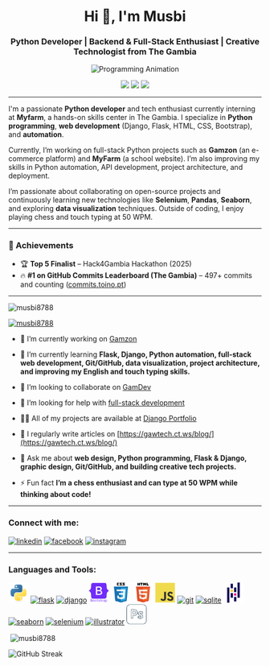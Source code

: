 <h1 align="center">Hi 👋, I'm Musbi</h1>
<h3 align="center">Python Developer | Backend & Full-Stack Enthusiast | Creative Technologist from The Gambia</h3>

<p align="center">
  <img src="https://media.giphy.com/media/v1.Y2lkPWVjZjA1ZTQ3Z3FsaWc3dHYzM3hlcGlyenBidDNzZ3o1cWN1YnRydjZnY2VkeDY0ciZlcD12MV9naWZzX3NlYXJjaCZjdD1n/h408T6Y5GfmXBKW62l/giphy.gif" alt="Programming Animation" width="200"/>
</p>

<p align="center">
  <img src="https://img.shields.io/badge/Top%20Skills-Python%20%7C%20Django%20%7C%20Flask%20%7C%20Git-orange?style=for-the-badge&logo=python" />
  <img src="https://img.shields.io/badge/Currently%20Learning-Selenium%20%7C%20Seaborn%20%7C%20API%20Development-blue?style=for-the-badge&logo=readthedocs" />
  <img src="https://img.shields.io/badge/Open%20to%20Collaborate-Yes-success?style=for-the-badge&logo=github" />
</p>

---

<p align="left">
I'm a passionate <strong>Python developer</strong> and tech enthusiast currently interning at <strong>Myfarm</strong>, a hands-on skills center in The Gambia. I specialize in <strong>Python programming</strong>, <strong>web development</strong> (Django, Flask, HTML, CSS, Bootstrap), and <strong>automation</strong>.
</p>

<p align="left">
Currently, I’m working on full-stack Python projects such as <strong>Gamzon</strong> (an e-commerce platform) and <strong>MyFarm</strong> (a school website). I’m also improving my skills in Python automation, API development, project architecture, and deployment.
</p>

<p align="left">
I’m passionate about collaborating on open-source projects and continuously learning new technologies like <strong>Selenium</strong>, <strong>Pandas</strong>, <strong>Seaborn</strong>, and exploring <strong>data visualization</strong> techniques. Outside of coding, I enjoy playing chess and touch typing at 50 WPM.
</p>

---

<h3 align="left">🚀 Achievements</h3>

- 🏆 **Top 5 Finalist** – Hack4Gambia Hackathon (2025)  
- 🔥 **#1 on GitHub Commits Leaderboard (The Gambia)** – 497+ commits and counting ([commits.toino.pt](https://commits.toino.pt/GM/commits/))  

---

<p align="left"> <img src="https://komarev.com/ghpvc/?username=musbi8788&label=Profile%20views&color=0e75b6&style=flat" alt="musbi8788" /> </p>

<p align="left"> <a href="https://github.com/ryo-ma/github-profile-trophy"><img src="https://github-profile-trophy.vercel.app/?username=musbi8788" alt="musbi8788" /></a> </p>

- 🔭 I’m currently working on [Gamzon](https://github.com/Musbi8788/gamzon.git)

- 🌱 I’m currently learning **Flask, Django, Python automation, full-stack web development, Git/GitHub, data visualization, project architecture, and improving my English and touch typing skills.**

- 👯 I’m looking to collaborate on [GamDev](https://github.com/Musbi8788/gamdev.git)

- 🤝 I’m looking for help with [full-stack development](https://www.freecodecamp.org/learn/full-stack-developer/)

- 👨‍💻 All of my projects are available at [Django Portfolio](https://musbi-django-portfolio.onrender.com/)

- 📝 I regularly write articles on [https://gawtech.ct.ws/blog/](https://gawtech.ct.ws/blog/)

- 💬 Ask me about **web design, Python programming, Flask & Django, graphic design, Git/GitHub, and building creative tech projects.**

- ⚡ Fun fact **I’m a chess enthusiast and can type at 50 WPM while thinking about code!**

---

<h3 align="left">Connect with me:</h3>
<p align="left">
<a href="https://www.linkedin.com/in/musbi-jawo-3b6497327/" target="blank"><img align="center" src="https://raw.githubusercontent.com/rahuldkjain/github-profile-readme-generator/master/src/images/icons/Social/linked-in-alt.svg" alt="linkedin" height="30" width="40" /></a>
<a href="https://www.facebook.com/musbi222/" target="blank"><img align="center" src="https://raw.githubusercontent.com/rahuldkjain/github-profile-readme-generator/master/src/images/icons/Social/facebook.svg" alt="facebook" height="30" width="40" /></a>
<a href="https://www.instagram.com/musbi802022/" target="blank"><img align="center" src="https://raw.githubusercontent.com/rahuldkjain/github-profile-readme-generator/master/src/images/icons/Social/instagram.svg" alt="instagram" height="30" width="40" /></a>
</p>

---

<h3 align="left">Languages and Tools:</h3>
<p align="left"> 
  <a href="https://www.python.org" target="_blank"><img src="https://raw.githubusercontent.com/devicons/devicon/master/icons/python/python-original.svg" alt="python" width="40" height="40"/></a> 
  <a href="https://flask.palletsprojects.com/" target="_blank"><img src="https://www.vectorlogo.zone/logos/palletsprojects_flask/palletsprojects_flask-ar21.svg" alt="flask" width="40" height="40"/></a> 
  <a href="https://www.djangoproject.com/" target="_blank"><img src="https://cdn.worldvectorlogo.com/logos/django.svg" alt="django" width="40" height="40"/></a>
  <a href="https://getbootstrap.com" target="_blank"><img src="https://raw.githubusercontent.com/devicons/devicon/master/icons/bootstrap/bootstrap-plain-wordmark.svg" alt="bootstrap" width="40" height="40"/></a> 
  <a href="https://www.w3schools.com/css/" target="_blank"><img src="https://raw.githubusercontent.com/devicons/devicon/master/icons/css3/css3-original-wordmark.svg" alt="css3" width="40" height="40"/></a> 
  <a href="https://www.w3.org/html/" target="_blank"><img src="https://raw.githubusercontent.com/devicons/devicon/master/icons/html5/html5-original-wordmark.svg" alt="html5" width="40" height="40"/></a> 
  <a href="https://developer.mozilla.org/en-US/docs/Web/JavaScript" target="_blank"><img src="https://raw.githubusercontent.com/devicons/devicon/master/icons/javascript/javascript-original.svg" alt="javascript" width="40" height="40"/></a> 
  <a href="https://git-scm.com/" target="_blank"><img src="https://www.vectorlogo.zone/logos/git-scm/git-scm-icon.svg" alt="git" width="40" height="40"/></a> 
  <a href="https://www.sqlite.org/" target="_blank"><img src="https://www.vectorlogo.zone/logos/sqlite/sqlite-icon.svg" alt="sqlite" width="40" height="40"/></a> 
  <a href="https://pandas.pydata.org/" target="_blank"><img src="https://raw.githubusercontent.com/devicons/devicon/2ae2a900d2f041da66e950e4d48052658d850630/icons/pandas/pandas-original.svg" alt="pandas" width="40" height="40"/></a> 
  <a href="https://seaborn.pydata.org/" target="_blank"><img src="https://seaborn.pydata.org/_images/logo-mark-lightbg.svg" alt="seaborn" width="40" height="40"/></a> 
  <a href="https://www.selenium.dev" target="_blank"><img src="https://raw.githubusercontent.com/detain/svg-logos/780f25886640cef088af994181646db2f6b1a3f8/svg/selenium-logo.svg" alt="selenium" width="40" height="40"/></a> 
  <a href="https://www.adobe.com/in/products/illustrator.html" target="_blank"><img src="https://www.vectorlogo.zone/logos/adobe_illustrator/adobe_illustrator-icon.svg" alt="illustrator" width="40" height="40"/></a> 
  <a href="https://www.photoshop.com/en" target="_blank"><img src="https://raw.githubusercontent.com/devicons/devicon/master/icons/photoshop/photoshop-line.svg" alt="photoshop" width="40" height="40"/></a> 
</p>

<p>&nbsp;<img align="center" src="https://github-readme-stats.vercel.app/api?username=musbi8788&show_icons=true&locale=en" alt="musbi8788" /></p>

![GitHub Streak](https://streak-stats.demolab.com?user=Musbi8788)
